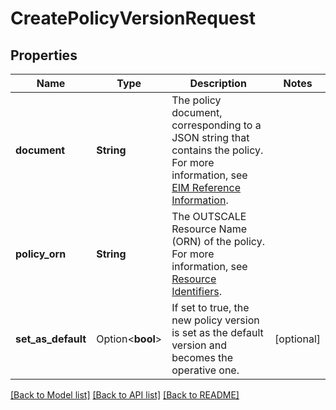 # CreatePolicyVersionRequest

## Properties

Name | Type | Description | Notes
------------ | ------------- | ------------- | -------------
**document** | **String** | The policy document, corresponding to a JSON string that contains the policy. For more information, see [EIM Reference Information](https://docs.outscale.com/en/userguide/EIM-Reference-Information.html). | 
**policy_orn** | **String** | The OUTSCALE Resource Name (ORN) of the policy. For more information, see [Resource Identifiers](https://docs.outscale.com/en/userguide/Resource-Identifiers.html). | 
**set_as_default** | Option<**bool**> | If set to true, the new policy version is set as the default version and becomes the operative one. | [optional]

[[Back to Model list]](../README.md#documentation-for-models) [[Back to API list]](../README.md#documentation-for-api-endpoints) [[Back to README]](../README.md)


